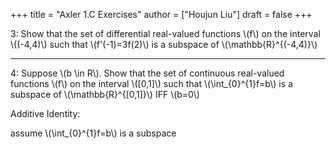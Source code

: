 +++
title = "Axler 1.C Exercises"
author = ["Houjun Liu"]
draft = false
+++

3: Show that the set of differential real-valued functions \\(f\\) on the interval \\((-4,4)\\) such that \\(f'(-1)=3f(2)\\) is a subspace of \\(\mathbb{R}^{(-4,4)}\\)

---

4: Suppose \\(b \in R\\). Show that the set of continuous real-valued functions \\(f\\) on the interval \\([0,1]\\) such that \\(\int\_{0}^{1}f=b\\) is a subspace of \\(\mathbb{R}^{[0,1]}\\) IFF \\(b=0\\)

Additive Identity:

assume \\(\int\_{0}^{1}f=b\\) is a subspace